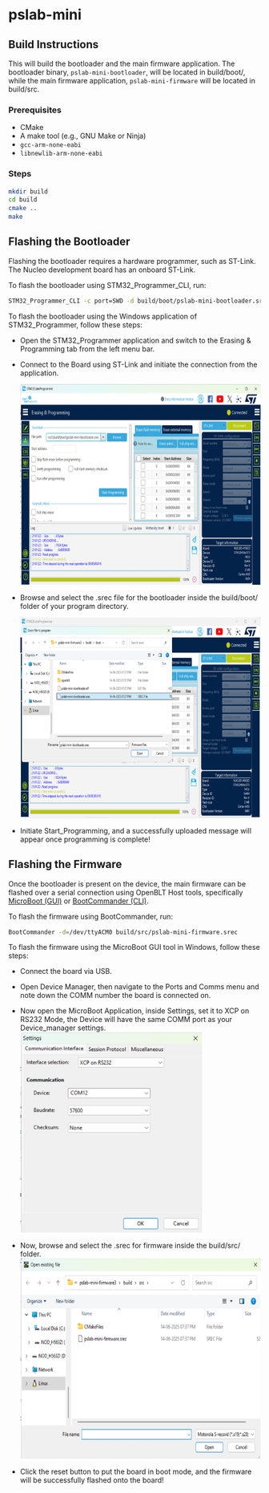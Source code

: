 # pslab-mini

## Build Instructions

This will build the bootloader and the main firmware application. The
bootloader binary, `pslab-mini-bootloader`, will be located in build/boot/,
while the main firmware application, `pslab-mini-firmware` will be located
in build/src.

### Prerequisites

- CMake
- A make tool (e.g., GNU Make or Ninja)
- `gcc-arm-none-eabi`
- `libnewlib-arm-none-eabi`

### Steps

```sh
mkdir build
cd build
cmake ..
make
```

## Flashing the Bootloader

Flashing the bootloader requires a hardware programmer, such as ST-Link. The
Nucleo development board has an onboard ST-Link.

To flash the bootloader using STM32_Programmer_CLI, run:

```sh
STM32_Programmer_CLI -c port=SWD -d build/boot/pslab-mini-bootloader.srec -v -rst
```

To flash the bootloader using the Windows application of STM32_Programmer, follow these steps:

- Open the STM32_Programmer application and switch to the Erasing & Programming tab from the left menu bar.
- Connect to the Board using ST-Link and initiate the connection from the application.

  <img src="./doc/screenshots/Establishing_connection.png" height="400">
  
- Browse and select the .srec file for the bootloader inside the build/boot/ folder of your program directory.
 
    <img src="./doc/screenshots/browsing_file.png" height="400">
  
- Initiate Start_Programming, and a successfully uploaded message will appear once programming is complete!

## Flashing the Firmware

Once the bootloader is present on the device, the main firmware can be flashed over a serial connection using OpenBLT Host tools, specifically [MicroBoot (GUI)](https://www.feaser.com/openblt/doku.php?id=manual:microboot) or [BootCommander (CLI)](https://www.feaser.com/openblt/doku.php?id=manual:bootcommander).

To flash the firmware using BootCommander, run:

```sh
BootCommander -d=/dev/ttyACM0 build/src/pslab-mini-firmware.srec
```
To flash the firmware using the MicroBoot GUI tool in Windows, follow these steps:

- Connect the board via USB.
- Open Device Manager, then navigate to the Ports and Comms menu and note down the COMM number the board is connected on.
- Now open the MicroBoot Application, inside Settings, set it to XCP on RS232 Mode, the Device will have the same COMM port as your Device_manager settings.</br>
  <img src="./doc/screenshots/Microboot_settings.png" height="400">
      
- Now, browse and select the .srec for firmware inside the build/src/ folder.
  <img src="./doc/screenshots/Microboot_browsing_file.png" height="400">

- Click the reset button to put the board in boot mode, and the firmware will be successfully flashed onto the board!
  
